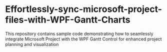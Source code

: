 # Effortlessly-sync-microsoft-project-files-with-WPF-Gantt-Charts
This repository contains sample code demonstrating how to seamlessly integrate Microsoft Project with the WPF Gantt Control for enhanced project planning and visualization
